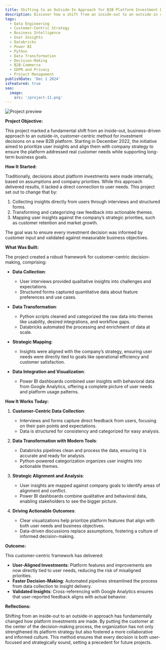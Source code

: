 ```yaml
---
title: Shifting to an Outside-In Approach for B2B Platform Investment Decisions
description: Discover how a shift from an inside-out to an outside-in customer-centric approach transformed decision-making for a new B2B platform. Using tools like Databricks, Power BI, and Python, this project collected and mapped user insights against company strategy to guide impactful investments.
tags:
  - Data Engineering
  - Customer-Centric Strategy
  - Business Intelligence
  - User Insights
  - Databricks
  - Power BI
  - Python
  - Data Transformation
  - Decision-Making
  - B2B-Commerce
  - GDPR and Privacy
  - Project Management
publishDate: 'Dec 1 2024'
isFeatured: true
seo:
  image:
    src: '/project-11.png'
---
```


![Project preview](/project-11.png)

**Project Objective:**

This project marked a fundamental shift from an inside-out, business-driven approach to an outside-in, customer-centric method for investment decisions on a new B2B platform. Starting in December 2022, the initiative aimed to prioritize user insights and align them with company strategy to ensure the platform addressed real customer needs while supporting long-term business goals.

**How It Started:**

Traditionally, decisions about platform investments were made internally, based on assumptions and company priorities. While this approach delivered results, it lacked a direct connection to user needs. This project set out to change that by:

1. Collecting insights directly from users through interviews and structured forms.
2. Transforming and categorizing raw feedback into actionable themes.
3. Mapping user insights against the company’s strategic priorities, such as customer retention and market growth.

The goal was to ensure every investment decision was informed by customer input and validated against measurable business objectives.

**What Was Built:**

The project created a robust framework for customer-centric decision-making, comprising:

- **Data Collection**:
  - User interviews provided qualitative insights into challenges and expectations.
  - Structured forms captured quantitative data about feature preferences and use cases.
- **Data Transformation**:

  - Python scripts cleaned and categorized the raw data into themes like usability, desired integrations, and workflow gaps.
  - Databricks automated the processing and enrichment of data at scale.

- **Strategic Mapping**:

  - Insights were aligned with the company’s strategy, ensuring user needs were directly tied to goals like operational efficiency and customer satisfaction.

- **Data Integration and Visualization**:
  - Power BI dashboards combined user insights with behavioral data from Google Analytics, offering a complete picture of user needs and platform usage patterns.

**How It Works Today:**

1. **Customer-Centric Data Collection**:

   - Interviews and forms capture direct feedback from users, focusing on their pain points and expectations.
   - Data is structured for consistency and categorized for easy analysis.

2. **Data Transformation with Modern Tools**:

   - Databricks pipelines clean and process the data, ensuring it is accurate and ready for analysis.
   - Python-powered categorization organizes user insights into actionable themes.

3. **Strategic Alignment and Analysis**:

   - User insights are mapped against company goals to identify areas of alignment and conflict.
   - Power BI dashboards combine qualitative and behavioral data, enabling stakeholders to see the bigger picture.

4. **Driving Actionable Outcomes**:
   - Clear visualizations help prioritize platform features that align with both user needs and business objectives.
   - Data-driven discussions replace assumptions, fostering a culture of informed decision-making.

**Outcome:**

This customer-centric framework has delivered:

- **User-Aligned Investments**: Platform features and improvements are now directly tied to user needs, reducing the risk of misaligned priorities.
- **Faster Decision-Making**: Automated pipelines streamlined the process from data collection to insight delivery.
- **Validated Insights**: Cross-referencing with Google Analytics ensures that user-reported feedback aligns with actual behavior.

**Reflections:**

Shifting from an inside-out to an outside-in approach has fundamentally changed how platform investments are made. By putting the customer at the center of the decision-making process, the organization has not only strengthened its platform strategy but also fostered a more collaborative and informed culture. This method ensures that every decision is both user-focused and strategically sound, setting a precedent for future projects.
